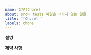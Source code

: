 ```yaml
---
name: 잡무(Chore)
about: src나 tests 파일을 바꾸지 않는 일들
title: "[Chore] "
labels: chore
---
```


**설명**
<!--
    무엇을, 왜 변경했는지 설명해주세요. 만약 code를 바꾸는 경우에는 반드시 다른 issue 타입을 사용해주세요

    Examples:
        1. ...를 변경하였고, ...를 추가하였습니다.
        2. 이 작업은 ...를 위한 작업입니다.
        3. ...
-->

**제약 사항**
<!--
    이 이슈를 해결 할 때 제약 사항을 적어 주세요, 그 제약 사항을 지키면서 이슈를 해결해야 합니다.
    
    Examples:
        1. ... 파일은 수정을 하지 말아야 합니다.
        2. 특정 확장자만 파일을 추가해야 합니다.
        3. ...
-->